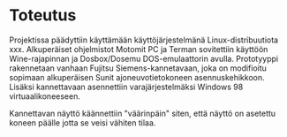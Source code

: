 # Toteutus

Projektissa päädyttiin käyttämään käyttöjärjestelmänä Linux-distribuutiota xxx. Alkuperäiset ohjelmistot Motomit PC ja Terman sovitettiin käyttöön Wine-rajapinnan ja Dosbox/Dosemu DOS-emulaattorin avulla. Prototyyppi rakennetaan vanhaan Fujitsu Siemens-kannetavaan, joka on modifioitu sopimaan alkuperäisen Sunit ajoneuvotietokoneen asennuskehikkoon. Lisäksi kannettavaan asennettiin varajärjestelmäksi Windows 98 virtuaalikoneeseen.

Kannettavan näyttö käännettiin "väärinpäin" siten, että näyttö on asetettu koneen päälle jotta se veisi vähiten tilaa.

